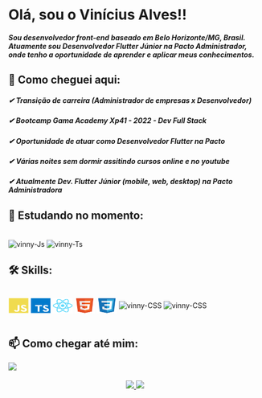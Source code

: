 <h1>Olá, sou o Vinícius Alves!!</h1>

<h5>Sou desenvolvedor front-end baseado em Belo Horizonte/MG, Brasil. Atuamente sou Desenvolvedor Flutter Júnior na Pacto Administrador, onde tenho a oportunidade de aprender e aplicar meus conhecimentos.</h5>

<h2> 🤔 Como cheguei aqui: </h2> 

<h5>✔ Transição de carreira (Administrador de empresas x Desenvolvedor)</h5>
<h5>✔ Bootcamp Gama Academy Xp41 - 2022 - Dev Full Stack</h5>
<h5>✔ Oportunidade de atuar como Desenvolvedor Flutter na Pacto</h5>
<h5>✔ Várias noites sem dormir assitindo cursos online e no youtube</h5>
<h5>✔ Atualmente Dev. Flutter Júnior (mobile, web, desktop) na Pacto Administradora</h5>

<h2> 🧐 Estudando no momento: </h2>

<div style="display: inline_block"><br>
  <img align="center" alt="vinny-Js" height="30" width="40"
    src="https://cdn.jsdelivr.net/gh/devicons/devicon/icons/dart/dart-plain-wordmark.svg">
  <img align="center" alt="vinny-Ts" height="30" width="40"
    src="https://cdn.jsdelivr.net/gh/devicons/devicon/icons/flutter/flutter-original.svg">     
</div>

<h2> 🛠 Skills: </h2>

<div style="display: inline_block"><br>
  <img align="center" alt="vinny-Js" height="30" width="40"
    src="https://raw.githubusercontent.com/devicons/devicon/master/icons/javascript/javascript-plain.svg">
  <img align="center" alt="vinny-Ts" height="30" width="40"
    src="https://raw.githubusercontent.com/devicons/devicon/master/icons/typescript/typescript-plain.svg">
  <img align="center" alt="vinny-React" height="30" width="40"
    src="https://raw.githubusercontent.com/devicons/devicon/master/icons/react/react-original.svg">
  <img align="center" alt="vinny-HTML" height="30" width="40"
    src="https://raw.githubusercontent.com/devicons/devicon/master/icons/html5/html5-original.svg">
  <img align="center" alt="vinny-CSS" height="30" width="40"
    src="https://raw.githubusercontent.com/devicons/devicon/master/icons/css3/css3-original.svg">  
  <img align="center" alt="vinny-CSS" height="30" width="40"
    src="https://cdn.jsdelivr.net/gh/devicons/devicon/icons/flutter/flutter-original.svg">        
  <img align="center" alt="vinny-CSS" height="30" width="40"
    src="https://cdn.jsdelivr.net/gh/devicons/devicon/icons/dart/dart-original.svg">        
</div>

<br />
    
<h2> 📫 Como chegar até mim: </h2>
<div>
<a href="https://www.linkedin.com/in/vinicius-alves-hacker/" target="_blank"><img src="https://img.shields.io/badge/-LinkedIn-%230077B5?style=for-the-badge&logo=linkedin&logoColor=white" target="_blank"></a>
</div>    

<br />
    
<div align="center">
  <a href="https://github.com/ViniciusAlves-Hacker">
  <img height="180em" src="https://github-readme-stats.vercel.app/api?username=ViniciusAlves-Hacker&show_icons=true&theme=dark&include_all_commits=true&count_private=true" height="100em" />
  <img height="180em" src="https://github-readme-stats.vercel.app/api/top-langs/?username=ViniciusAlves-Hacker&layout=compact&langs_count=7&theme=dark" height="100em" />
</div>

